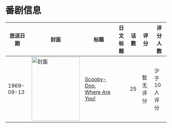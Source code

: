 # 番剧信息

|放送日期|封面|标题|日文标题|话数|评分|评分人数|
|---|---|---|---|---|---|---|
|1969-09-13|<img src="//lain.bgm.tv/pic/cover/c/7d/93/36117_3FP66.jpg" alt="封面" style="width:150px;height:200px;object-fit:cover;">|[Scooby-Doo, Where Are You!](https://bangumi.tv/subject/36117)||25|暂无评分|少于10人评分|
